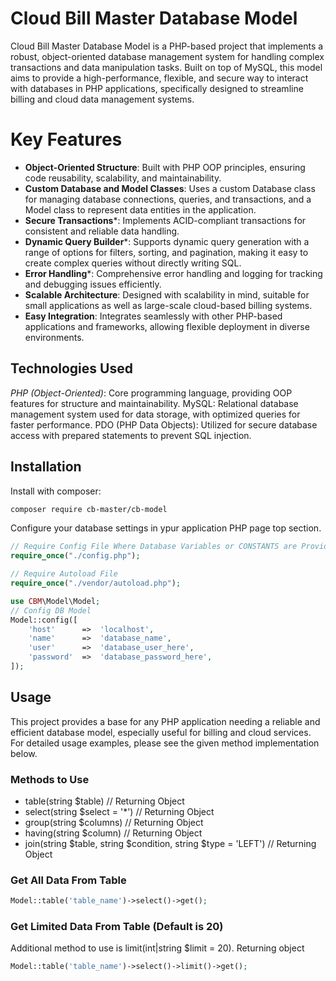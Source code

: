 # Cloud Bill Master Database Model
Cloud Bill Master Database Model is a PHP-based project that implements a robust, object-oriented database management system for handling complex transactions and data manipulation tasks. Built on top of MySQL, this model aims to provide a high-performance, flexible, and secure way to interact with databases in PHP applications, specifically designed to streamline billing and cloud data management systems.

# Key Features
* <b>Object-Oriented Structure</b>: Built with PHP OOP principles, ensuring code reusability, scalability, and maintainability.</br>
* <b>Custom Database and Model Classes</b>: Uses a custom Database class for managing database connections, queries, and transactions, and a Model class to represent data entities in the application.</br>
* <b>Secure Transactions</b>*: Implements ACID-compliant transactions for consistent and reliable data handling.</br>
* <b>Dynamic Query Builder</b>*: Supports dynamic query generation with a range of options for filters, sorting, and pagination, making it easy to create complex queries without directly writing SQL.</br>
* <b>Error Handling</b>*: Comprehensive error handling and logging for tracking and debugging issues efficiently.</br>
* <b>Scalable Architecture</b>: Designed with scalability in mind, suitable for small applications as well as large-scale cloud-based billing systems.</br>
* <b>Easy Integration</b>: Integrates seamlessly with other PHP-based applications and frameworks, allowing flexible deployment in diverse environments.</br>

## Technologies Used
*PHP (Object-Oriented)*: Core programming language, providing OOP features for structure and maintainability.
MySQL: Relational database management system used for data storage, with optimized queries for faster performance.
PDO (PHP Data Objects): Utilized for secure database access with prepared statements to prevent SQL injection.
## Installation
Install with composer:
```bash
composer require cb-master/cb-model
```
Configure your database settings in ypur application PHP page top section.
```php
// Require Config File Where Database Variables or CONSTANTS are Provided
require_once("./config.php");

// Require Autoload File
require_once("./vendor/autoload.php");

use CBM\Model\Model;
// Config DB Model
Model::config([
    'host'      =>  'localhost',
    'name'      =>  'database_name',
    'user'      =>  'database_user_here',
    'password'  =>  'database_password_here',
]);

```
## Usage
This project provides a base for any PHP application needing a reliable and efficient database model, especially useful for billing and cloud services. For detailed usage examples, please see the given method implementation below.

### Methods to Use
* table(string $table) // Returning Object
* select(string $select = '*') // Returning Object
* group(string $columns) // Returning Object
* having(string $column) // Returning Object
* join(string $table, string $condition, string $type = 'LEFT') // Returning Object

### Get All Data From Table
```php
Model::table('table_name')->select()->get();
```

### Get Limited Data From Table (Default is 20)
Additional method to use is limit(int|string $limit = 20). Returning object
```php
Model::table('table_name')->select()->limit()->get();
```